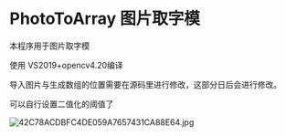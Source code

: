 # PhotoToArray  图片取字模
本程序用于图片取字模

使用 VS2019+opencv4.20编译 

导入图片与生成数组的位置需要在源码里进行修改，这部分日后会进行修改。

可以自行设置二值化的阈值了

![42C78ACDBFC4DE059A7657431CA88E64.jpg](http://qq3ysi9uw.hd-bkt.clouddn.com/42C78ACDBFC4DE059A7657431CA88E64.jpg)
